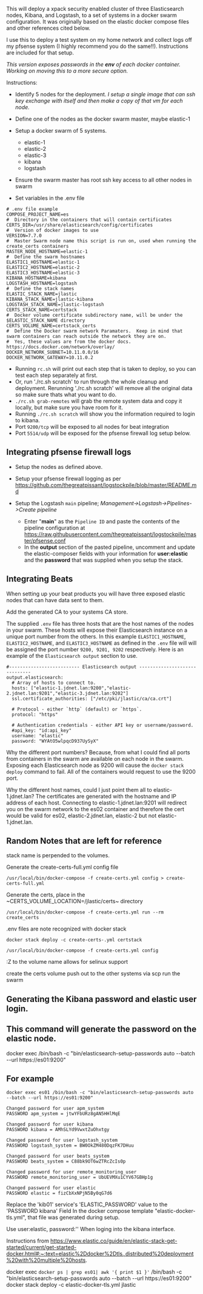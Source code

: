 This will deploy a xpack security enabled cluster of three Elasticsearch nodes, Kibana, and Logstash, to a set of systems in a docker swarm configuration.  It was originally based on the elastic docker compose files and other references cited below.

I use this to deploy a test system on my home network and collect logs off my pfsense system (I highly recommend you do the same!!).  Instructions are included for that setup.



*This version exposes passwords in the **env** of each docker container.  Working on moving this to a more secure option.*

Instructions:

- Identify 5 nodes for the deployment. *I setup a single image that can ssh key exchange with itself and then make a copy of that vm for each node.*

- Define one of the nodes as the docker swarm master, maybe elastic-1

- Setup a docker swarm of 5 systems.
	- elastic-1
	- elastic-2
	- elastic-3
	- kibana
	- logstash

- Ensure the swarm master has root ssh key access to all other nodes in swarm

- Set variables in the .env file
```
# .env file example
COMPOSE_PROJECT_NAME=es
#  Directory in the containers that will contain certificates
CERTS_DIR=/usr/share/elasticsearch/config/certificates
#  Version of docker images to use
VERSION=7.7.0
#  Master Swarm node name this script is run on, used when running the create_certs containers
MASTER_NODE_HOSTNAME=elastic-1
#  Define the swarm hostnames
ELASTIC1_HOSTNAME=elastic-1
ELASTIC2_HOSTNAME=elastic-2
ELASTIC3_HOSTNAME=elastic-3
KIBANA_HOSTNAME=kibana
LOGSTASH_HOSTNAME=logstash
#  Define the stack names
ELASTIC_STACK_NAME=jlastic
KIBANA_STACK_NAME=jlastic-kibana
LOGSTASH_STACK_NAME=jlastic-logstash
CERTS_STACK_NAME=certstack
#  Docker volume certificate subdirectory name, will be under the $ELASTIC_STACK_NAME directory
CERTS_VOLUME_NAME=certstack_certs
#  Define the Docker swarm network Paramaters.  Keep in mind that swarm containers can reach outside the network they are on.
#  Yes, these values are from the docker docs. https://docs.docker.com/network/overlay/
DOCKER_NETWORK_SUBNET=10.11.0.0/16
DOCKER_NETWORK_GATEWAY=10.11.0.2
```

- Running `rc.sh` will print out each step that is taken to deploy, so you can test each step separately at first.
- Or, run './rc.sh scratch' to run through the whole cleanup and deployment.  Rerunning './rc.sh scratch' will remove all the original data so make sure thats what you want to do.
- `./rc.sh grab-remotes` will grab the remote system data and copy it locally, but make sure you have room for it.
- Running `./rc.sh scratch` will show you the information required to login to kibana.
- Port `9200/tcp` will be exposed to all nodes for beat integration
- Port `5514/udp` will be exposed for the pfsense firewall log setup below.


## Integrating pfsense firewall logs

- Setup the nodes as defined above.

- Setup your pfsense firewall logging as per https://github.com/thegreatpissant/logstockpile/blob/master/README.md

- Setup the Logstash `main` pipeline; *Management->Logstash->Pipelines->Create pipeline*
  -  Enter "**main**" as the `Pipeline ID` and paste the contents of the pipeline configuration at https://raw.githubusercontent.com/thegreatpissant/logstockpile/master/pfsense.conf
  - In the **output** section of the pasted pipeline, uncomment and update the elastic-composer fields with your information for **user:elastic** and the **password** that was supplied when you setup the stack.

## Integrating Beats

When setting up your beat products you will have three exposed elastic nodes that can have data sent to them.

Add the generated CA to your systems CA store.

The supplied `.env` file has three hosts that are the host names of the nodes in your swarm.  These hosts will expose their Elasticsearch instance on a unique port number from the others.  In this example `ELASTIC1_HOSTNAME`, `ELASTIC2_HOSTNAME`, and `ELASTIC3_HOSTNAME` as defined in the `.env` file will will be assigned the port number `9200, 9201, 9202` respectively.  Here is an example of the `Elasticsearch output` section to use.

```
#-------------------------- Elasticsearch output ------------------------------
output.elasticsearch:
  # Array of hosts to connect to.
  hosts: ["elastic-1.jdnet.lan:9200","elastic-2.jdnet.lan:9201","elastic-3.jdnet.lan:9202"]
  ssl.certificate_authorities: ["/etc/pki/jlastic/ca/ca.crt"]

  # Protocol - either `http` (default) or `https`.
  protocol: "https"

  # Authentication credentials - either API key or username/password.
  #api_key: "id:api_key"
  username: "elastic"
  password: "WYAtO5wlpqcD937UySyX"
```

Why the different port numbers?  Because, from what I could find all ports from containers in the swarm are available on each node in the swarm.  Exposing each Elasticsearch node as 9200 will cause the `docker stack deploy` command to fail.  All of the containers would request to use the 9200 port.

Why the different host names, could I just point them all to elastic-1.jdnet.lan?  The certificates are generated with the hostname and IP address of each host.  Connecting to elastic-1.jdnet.lan:9201 will redirect you on the swarm network to the es02 container and therefore the cert would be valid for es02, elastic-2.jdnet.lan, elastic-2 but not elastic-1.jdnet.lan.


## Random Notes that are left for reference

stack name is perpended to the volumes.

Generate the create-certs-full.yml config file

`/usr/local/bin/docker-compose -f create-certs.yml config > create-certs-full.yml`

Generate the certs, place in the ~CERTS_VOLUME_LOCATION=/jlastic/certs~ directory

`/usr/local/bin/docker-compose -f create-certs.yml run --rm create_certs`

.env files are note recognized with docker stack 

`docker stack deploy -c create-certs-.yml certstack`

`/usr/local/bin/docker-compose -f create-certs.yml config`

:Z to the volume name allows for selinux support

create the certs volume
push out to the other systems via scp
run the swarm


## Generating the Kibana password and elastic user login.

## This command will generate the password on the elastic node.
docker exec <es01-container-id> /bin/bash -c "bin/elasticsearch-setup-passwords auto --batch --url https://es01:9200"

## For example 
```
docker exec es01 /bin/bash -c "bin/elasticsearch-setup-passwords auto --batch --url https://es01:9200"

Changed password for user apm_system
PASSWORD apm_system = jtwYFbURz8gAN5HHlMqE

Changed password for user kibana
PASSWORD kibana = AMhSLYd9VwxtZuOhxtgy

Changed password for user logstash_system
PASSWORD logstash_system = BW0OkZM480DqzFK7DHuu

Changed password for user beats_system
PASSWORD beats_system = C88bk9OT6wZTRcZcIs0p

Changed password for user remote_monitoring_user
PASSWORD remote_monitoring_user = UbUEVMXu1CYV67GBHp1g

Changed password for user elastic
PASSWORD elastic = fizCbXxNPjN5By0qG7d6
```

Replace the 'kib01' service's 'ELASTIC_PASSWORD' value to the 'PASSWORD kibana' Field In the docker compose template "elastic-docker-tls.yml", that file was generated during setup.

Use user:elastic, password:'<PASSWORD elastic from above>' When loging into the kibana interface.

Instructions from https://www.elastic.co/guide/en/elastic-stack-get-started/current/get-started-docker.html#:~:text=elastic%2Ddocker%2Dtls.,distributed%20deployment%20with%20multiple%20hosts.

docker exec `docker ps | grep es01| awk '{ print $1 }'` /bin/bash -c "bin/elasticsearch-setup-passwords auto --batch --url https://es01:9200"
docker stack deploy -c elastic-docker-tls.yml jlastic
